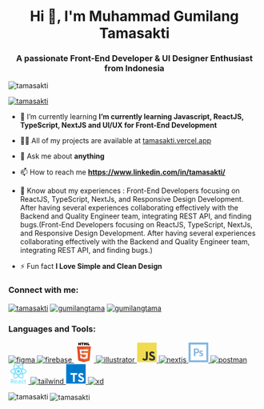 <h1 align="center">Hi 👋, I'm Muhammad Gumilang Tamasakti</h1>
<h3 align="center">A passionate Front-End Developer & UI Designer Enthusiast from Indonesia</h3>

<p align="left"> <img src="https://komarev.com/ghpvc/?username=tamasakti&label=Profile%20views&color=0e75b6&style=flat" alt="tamasakti" /> </p>

<p align="left"> <a href="https://github.com/ryo-ma/github-profile-trophy"><img src="https://github-profile-trophy.vercel.app/?username=tamasakti" alt="tamasakti" /></a> </p>

- 🌱 I’m currently learning **I’m currently learning Javascript, ReactJS, TypeScript, NextJS and UI/UX for Front-End Development**

- 👨‍💻 All of my projects are available at [tamasakti.vercel.app](tamasakti.vercel.app)

- 💬 Ask me about **anything**

- 📫 How to reach me **https://www.linkedin.com/in/tamasakti/**

- 📄 Know about my experiences : Front-End Developers focusing on ReactJS, TypeScript, NextJs, and Responsive Design Development. After having several experiences collaborating effectively with the Backend and Quality Engineer team, integrating REST API, and finding bugs.(Front-End Developers focusing on ReactJS, TypeScript, NextJs, and Responsive Design Development. After having several experiences collaborating effectively with the Backend and Quality Engineer team, integrating REST API, and finding bugs.)

- ⚡ Fun fact **I Love Simple and Clean Design**

<h3 align="left">Connect with me:</h3>
<p align="left">
<a href="https://linkedin.com/in/tamasakti" target="blank"><img align="center" src="https://raw.githubusercontent.com/rahuldkjain/github-profile-readme-generator/master/src/images/icons/Social/linked-in-alt.svg" alt="tamasakti" height="30" width="40" /></a>
<a href="https://instagram.com/gumilangtama" target="blank"><img align="center" src="https://raw.githubusercontent.com/rahuldkjain/github-profile-readme-generator/master/src/images/icons/Social/instagram.svg" alt="gumilangtama" height="30" width="40" /></a>
<a href="https://dribbble.com/gumilangtama" target="blank"><img align="center" src="https://raw.githubusercontent.com/rahuldkjain/github-profile-readme-generator/master/src/images/icons/Social/dribbble.svg" alt="gumilangtama" height="30" width="40" /></a>
</p>

<h3 align="left">Languages and Tools:</h3>
<p align="left"> <a href="https://www.figma.com/" target="_blank" rel="noreferrer"> <img src="https://www.vectorlogo.zone/logos/figma/figma-icon.svg" alt="figma" width="40" height="40"/> </a> <a href="https://firebase.google.com/" target="_blank" rel="noreferrer"> <img src="https://www.vectorlogo.zone/logos/firebase/firebase-icon.svg" alt="firebase" width="40" height="40"/> </a> <a href="https://www.w3.org/html/" target="_blank" rel="noreferrer"> <img src="https://raw.githubusercontent.com/devicons/devicon/master/icons/html5/html5-original-wordmark.svg" alt="html5" width="40" height="40"/> </a> <a href="https://www.adobe.com/in/products/illustrator.html" target="_blank" rel="noreferrer"> <img src="https://www.vectorlogo.zone/logos/adobe_illustrator/adobe_illustrator-icon.svg" alt="illustrator" width="40" height="40"/> </a> <a href="https://developer.mozilla.org/en-US/docs/Web/JavaScript" target="_blank" rel="noreferrer"> <img src="https://raw.githubusercontent.com/devicons/devicon/master/icons/javascript/javascript-original.svg" alt="javascript" width="40" height="40"/> </a> <a href="https://nextjs.org/" target="_blank" rel="noreferrer"> <img src="https://cdn.worldvectorlogo.com/logos/nextjs-2.svg" alt="nextjs" width="40" height="40"/> </a> <a href="https://www.photoshop.com/en" target="_blank" rel="noreferrer"> <img src="https://raw.githubusercontent.com/devicons/devicon/master/icons/photoshop/photoshop-line.svg" alt="photoshop" width="40" height="40"/> </a> <a href="https://postman.com" target="_blank" rel="noreferrer"> <img src="https://www.vectorlogo.zone/logos/getpostman/getpostman-icon.svg" alt="postman" width="40" height="40"/> </a> <a href="https://reactjs.org/" target="_blank" rel="noreferrer"> <img src="https://raw.githubusercontent.com/devicons/devicon/master/icons/react/react-original-wordmark.svg" alt="react" width="40" height="40"/> </a> <a href="https://tailwindcss.com/" target="_blank" rel="noreferrer"> <img src="https://www.vectorlogo.zone/logos/tailwindcss/tailwindcss-icon.svg" alt="tailwind" width="40" height="40"/> </a> <a href="https://www.typescriptlang.org/" target="_blank" rel="noreferrer"> <img src="https://raw.githubusercontent.com/devicons/devicon/master/icons/typescript/typescript-original.svg" alt="typescript" width="40" height="40"/> </a> <a href="https://www.adobe.com/products/xd.html" target="_blank" rel="noreferrer"> <img src="https://cdn.worldvectorlogo.com/logos/adobe-xd.svg" alt="xd" width="40" height="40"/> </a> </p>

<p><img align="left" src="https://github-readme-stats.vercel.app/api/top-langs?username=tamasakti&show_icons=true&locale=en&layout=compact" alt="tamasakti" /></p>

<p>&nbsp;<img align="center" src="https://github-readme-stats.vercel.app/api?username=tamasakti&show_icons=true&locale=en" alt="tamasakti" /></p>
